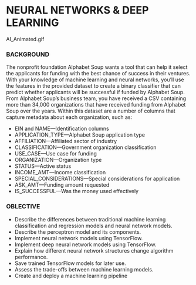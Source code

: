 # NEURAL NETWORKS & DEEP LEARNING

AI_Animated.gif

### BACKGROUND 

The nonprofit foundation Alphabet Soup wants a tool that can help it select the applicants for funding with the best chance of success in their ventures. With your knowledge of machine learning and neural networks, you’ll use the features in the provided dataset to create a binary classifier that can predict whether applicants will be successful if funded by Alphabet Soup.
From Alphabet Soup’s business team, you have received a CSV containing more than 34,000 organizations that have received funding from Alphabet Soup over the years. Within this dataset are a number of columns that capture metadata about each organization, such as:
 * EIN and NAME—Identification columns
 * APPLICATION_TYPE—Alphabet Soup application type
 * AFFILIATION—Affiliated sector of industry
 * CLASSIFICATION—Government organization classification
 * USE_CASE—Use case for funding
 * ORGANIZATION—Organization type
 * STATUS—Active status
 * INCOME_AMT—Income classification
 * SPECIAL_CONSIDERATIONS—Special considerations for application
 * ASK_AMT—Funding amount requested
 * IS_SUCCESSFUL—Was the money used effectively

 ### OBLECTIVE 
* Describe the differences between traditional machine learning classification and regression models and neural network models.
* Describe the perceptron model and its components.
* Implement neural network models using TensorFlow.
* Implement deep neural network models using TensorFlow.
* Explain how different neural network structures change algorithm performance.
* Save trained TensorFlow models for later use.
* Assess the trade-offs between machine learning models.
* Create and deploy a machine learning pipeline


